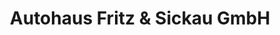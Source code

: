 ---
title: "Autohaus Fritz & Sickau GmbH"
url: /ellwangen-jagst/autohaus-fritz-und-sickau-gmbh-veit-hirschmann-strasse/
shop: Autohaus
---